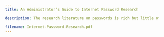 ```yaml
---
title: An Administrator’s Guide to Internet Password Research

description: The research literature on passwords is rich but little of it directly aids those charged with securing web-facing services or setting policies. With a view to improving this situation we examine questions of implementation choices, policy and administration using a combination of literature survey and first-principles reasoning to identify what works, what does not work, and what remains unknown.

filename: Internet-Password-Research.pdf
---
```

